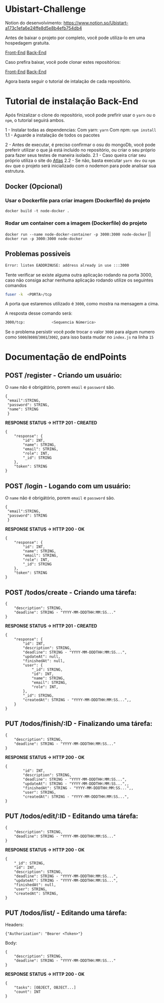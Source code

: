# Ubistart-Challenge

Notion do desenvolvimento: https://www.notion.so/Ubistart-a173c1efa6e24ffe8d5e8b4efb754db4

Antes de baixar o projeto por completo, você pode utiliza-lo em uma hospedagem gratuita.

[Front-End](https://ubistart-front.vercel.app/)
[Back-End](https://ubistart-node-mongodb.herokuapp.com/)

Caso prefira baixar, você pode clonar estes repositórios:

[Front-End](https://github.com/LeandroLino/UbistartFront)
[Back-End](https://github.com/LeandroLino/Ubistart-Challenge)

Agora basta seguir o tutorial de intalação de cada repositório.

# Tutorial de instalação Back-End

Após finizalizar o clone do repositório, você pode prefirir usar o `yarn` ou o `npm`, o tutorial seguirá ambos.

1 - Instalar todas as dependencias:
    Com yarn: 
    `yarn`
     Com npm: 
    `npm install`
    1.1 - Aguarde a instalação de todos os pacotes

2 - Antes de executar, é preciso confirmar o osu do mongoDb, você pode preferir utilizar o que já está incluido no repositório, 
ou criar o seu próprio para fazer seus testes de maneira isolado.
 2.1 - Caso queira criar seu próprio utiliza o site do [Atlas](https://cloud.mongodb.com/)
 2.2 - Se não, basta executar `yarn dev` ou `npm dev` que o projeto será inicializado com o nodemon para pode analisar sua estrutura.
 
 ## Docker (Opcional)
 
 ### Usar o Dockerfile para criar imagem (Dockerfile) do projeto

```docker build -t node-docker .```

### Rodar um container com a imagem (Dockerfile) do projeto

```docker run --name node-docker-container -p 3000:3000 node-docker``` || ```docker run -p 3000:3000 node-docker ```
 
 ## Problemas possiveis

```bash
Error: listen EADDRINUSE: address already in use :::3000
```

Tente verificar se existe alguma outra aplicação rodando na porta 3000, caso não consiga achar nenhuma
aplicação rodando utilize os seguintes comandos

```bash
fuser -k  <PORTA>/tcp
```
A porta que estaremos utilizado é `3000`, como mostra na mensagem a cima.

A resposta desse comando será:

```bash
3000/tcp:            <Sequencia Númerica>
```
Se o problema persistir você pode trocar o valor `3000` para algum numero como `5000`/`8080`/`3001`/`3002`, para isso basta mudar no `index.js` na linha `15`


# Documentação de endPoints

## POST /register - Criando um usuário:
O `name` não é obrigátório, porem `email` e `password` são.
```
{
 "email":STRING,
 "password": STRING,
 "name": STRING
 }
```
**RESPONSE STATUS -> HTTP 201 - CREATED**
```
{
	"response": {
		"id": INT,
		"name": STRING,
		"email": STRING,
		"role": INT,
		"_id": STRING
	},
	"token": STRING
}
```

## POST /login - Logando com um usuário:
O `name` não é obrigátório, porem `email` e `password` são.
```
{
 "email":STRING,
 "password": STRING
 }
```
**RESPONSE STATUS -> HTTP 200 - OK**
```
{
	"response": {
		"id": INT,
		"name": STRING,
		"email": STRING,
		"role": INT,
		"_id": STRING
	},
	"token": STRING
}
```

## POST /todos/create - Criando uma tárefa:

```
{
	"description": STRING,
	"deadline": STRING - "YYYY-MM-DDDTHH:MM:SS..."
}
```

**RESPONSE STATUS -> HTTP 201 - CREATED**

```
{
	"response": {
		"id": INT,
		"description": STRING,
		"deadline": STRING - "YYYY-MM-DDDTHH:MM:SS...",
		"updateAt": null,
		"finishedAt": null,
		"user": {
			"_id": STRING,
			"id": INT,
			"name": STRING,
			"email": STRING,
			"role": INT,
		},
		"_id": STRING,
		"createdAt": STRING - "YYYY-MM-DDDTHH:MM:SS...",,
	}
}
```


## PUT /todos/finish/:ID - Finalizando uma tárefa:

```
{
	"description": STRING,
	"deadline": STRING - "YYYY-MM-DDDTHH:MM:SS..."
}
```

**RESPONSE STATUS -> HTTP 200 - OK**

```
{
		"id": INT,
		"description": STRING,
		"deadline": STRING - "YYYY-MM-DDDTHH:MM:SS...",
		"updateAt": STRING - "YYYY-MM-DDDTHH:MM:SS...",,
		"finishedAt": STRING - "YYYY-MM-DDDTHH:MM:SS...",,
		"user": STRING,
		"createdAt": STRING - "YYYY-MM-DDDTHH:MM:SS...",
}
```

## PUT /todos/edit/:ID - Editando uma tárefa:

```
{
	"description": STRING,
	"deadline": STRING - "YYYY-MM-DDDTHH:MM:SS..."
}
```

**RESPONSE STATUS -> HTTP 200 - OK**

```
{
	"_id": STRING,
	"id": INT,
	"description": STRING,
	"deadline": STRING - "YYYY-MM-DDDTHH:MM:SS...",
	"updateAt": STRING - "YYYY-MM-DDDTHH:MM:SS...",
	"finishedAt": null,
	"user": STRING,
	"createdAt": STRING,
}
```


## PUT /todos/list/ - Editando uma tárefa:

Headers:
```
{"Authorization": "Bearer <Token>"}
```

Body:

```
{
	"description": STRING,
	"deadline": STRING - "YYYY-MM-DDDTHH:MM:SS..."
}
```

**RESPONSE STATUS -> HTTP 200 - OK**

```
{
	"tasks": [OBJECT, OBJECT...]
	"count": INT
}
```


